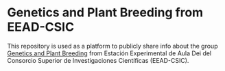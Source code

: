 # Genetics and Plant Breeding from EEAD-CSIC

This repository is used as a platform to publicly share info about the group [Genetics and Plant Breeding](http://www.eead.csic.es/en/web/guest/research/gdmv/index;jsessionid=A106B7EBCF81B33D8D76B3932D807902)  from Estación Experimental de Aula Dei del Consorcio Superior de Investigaciones Científicas (EEAD-CSIC).


